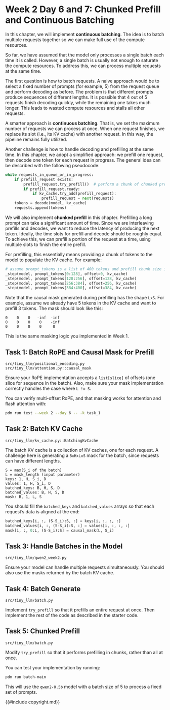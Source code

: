# Week 2 Day 6 and 7: Chunked Prefill and Continuous Batching

In this chapter, we will implement **continuous batching**. The idea is to batch multiple requests together so we can make full use of the compute resources.

So far, we have assumed that the model only processes a single batch each time it is called. However, a single batch is usually not enough to saturate the compute resources. To address this, we can process multiple requests at the same time.

The first question is how to batch requests. A naive approach would be to select a fixed number of prompts (for example, 5) from the request queue and perform decoding as before. The problem is that different prompts produce sequences of different lengths. It is possible that 4 out of 5 requests finish decoding quickly, while the remaining one takes much longer. This leads to wasted compute resources and stalls all other requests.

A smarter approach is **continuous batching**. That is, we set the maximum number of requests we can process at once. When one request finishes, we replace its slot (i.e., its KV cache) with another request. In this way, the pipeline remains fully utilized.

Another challenge is how to handle decoding and prefilling at the same time. In this chapter, we adopt a simplified approach: we prefill one request, then decode one token for each request in progress. The general idea can be described with the following pseudocode:

```python
while requests_in_queue_or_in_progress:
    if prefill_request exists:
        prefill_request.try_prefill()  # perform a chunk of chunked prefill
        if prefill_request.ready:
            if kv_cache.try_add(prefill_request):
                prefill_request = next(requests)
    tokens = decode(model, kv_cache)
    requests.append(tokens)
```

We will also implement **chunked prefill** in this chapter. Prefilling a long prompt can take a significant amount of time. Since we are interleaving prefills and decodes, we want to reduce the latency of producing the next token. Ideally, the time slots for prefill and decode should be roughly equal. To achieve this, we can prefill a portion of the request at a time, using multiple slots to finish the entire prefill.

For prefilling, this essentially means providing a chunk of tokens to the model to populate the KV cache. For example:

```python
# assume prompt_tokens is a list of 400 tokens and prefill chunk size is 128
_step(model, prompt_tokens[0:128], offset=0, kv_cache)
_step(model, prompt_tokens[128:256], offset=128, kv_cache)
_step(model, prompt_tokens[256:384], offset=256, kv_cache)
_step(model, prompt_tokens[384:400], offset=384, kv_cache)
```

Note that the causal mask generated during prefilling has the shape `LxS`. For example, assume we already have 5 tokens in the KV cache and want to prefill 3 tokens. The mask should look like this:

```
0    0    0   -inf  -inf
0    0    0    0    -inf
0    0    0    0     0
```

This is the same masking logic you implemented in Week 1.

## Task 1: Batch RoPE and Causal Mask for Prefill

```
src/tiny_llm/positional_encoding.py
src/tiny_llm/attention.py::causal_mask
```

Ensure your RoPE implementation accepts a `list[slice]` of offsets (one slice for sequence in the batch). Also, make sure your mask implementation correctly handles the case where `L != S`.

You can verify multi-offset RoPE, and that masking works for attention and flash attention with:

```bash
pdm run test --week 2 --day 6 -- -k task_1
```

## Task 2: Batch KV Cache

```
src/tiny_llm/kv_cache.py::BatchingKvCache
```

The batch KV cache is a collection of KV caches, one for each request. A challenge here is generating a `BxHxLxS` mask for the batch, since requests can have different lengths.

```
S = max(S_i of the batch)
L = mask_length (input parameter)
keys: 1, H, S_i, D
values: 1, H, S_i, D
batched_keys: B, H, S, D
batched_values: B, H, S, D
mask: B, 1, L, S
```

You should fill the `batched_keys` and `batched_values` arrays so that each request’s data is aligned at the end:

```python
batched_keys[i, :, (S-S_i):S, :] = keys[i, :, :, :]
batched_values[i, :, (S-S_i):S, :] = values[i, :, :, :]
mask[i, :, 0:L, (S-S_i):S] = causal_mask(L, S_i)
```

## Task 3: Handle Batches in the Model

```
src/tiny_llm/qwen2_week2.py
```

Ensure your model can handle multiple requests simultaneously. You should also use the masks returned by the batch KV cache.

## Task 4: Batch Generate

```
src/tiny_llm/batch.py
```

Implement `try_prefill` so that it prefills an entire request at once. Then implement the rest of the code as described in the starter code.

## Task 5: Chunked Prefill

```
src/tiny_llm/batch.py
```

Modify `try_prefill` so that it performs prefilling in chunks, rather than all at once.

You can test your implementation by running:

```bash
pdm run batch-main
```

This will use the `qwen2-0.5b` model with a batch size of 5 to process a fixed set of prompts.

{{#include copyright.md}}
